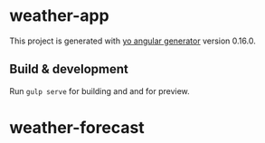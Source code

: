 # weather-app

This project is generated with [yo angular generator](https://github.com/yeoman/generator-angular)
version 0.16.0.

## Build & development

Run `gulp serve` for building and  and for preview.


# weather-forecast
